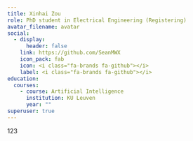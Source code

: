 ```yaml
---
title: Xinhai Zou
role: PhD student in Electrical Engineering (Registering)
avatar_filename: avatar
social:
  - display:
      header: false
    link: https://github.com/SeanMWX
    icon_pack: fab
    icon: <i class="fa-brands fa-github"></i>
    label: <i class="fa-brands fa-github"></i>
education:
  courses:
    - course: Artificial Intelligence
      institution: KU Leuven
      year: ""
superuser: true
---
```

1﻿23